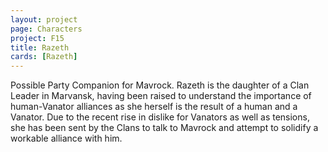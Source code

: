 ```yaml
---
layout: project
page: Characters
project: F15
title: Razeth
cards: [Razeth]
---
```

Possible Party Companion for Mavrock. Razeth is the daughter of a Clan Leader in Marvansk, having been raised to understand the importance of human-Vanator alliances as she herself is the result of a human and a Vanator. Due to the recent rise in dislike for Vanators as well as tensions, she has been sent by the Clans to talk to Mavrock and attempt to solidify a workable alliance with him.
